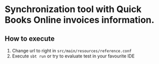 # Synchronization tool with Quick Books Online invoices information.

## How to execute
1) Change url to right in `src/main/resources/reference.conf`
2) Execute `sbt run` or try to evaluate test in your favourite IDE
